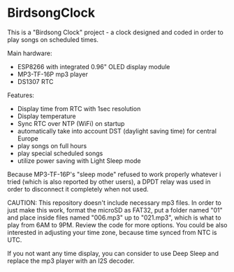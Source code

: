 # BirdsongClock

This is a "Birdsong Clock" project - a clock designed and coded in order to play songs on scheduled times.

Main hardware:
* ESP8266 with integrated 0.96" OLED display module
* MP3-TF-16P mp3 player
* DS1307 RTC

Features:
* Display time from RTC with 1sec resolution
* Display temperature 
* Sync RTC over NTP (WiFi) on startup
* automatically take into account DST (daylight saving time) for central Europe
* play songs on full hours
* play special scheduled songs
* utilize power saving with Light Sleep mode

Because MP3-TF-16P's "sleep mode" refused to work properly whatever i tried (which is also reported by other users), a DPDT relay was used in order to disconnect it completely when not used.

CAUTION: This repository doesn't include necessary mp3 files.
In order to just make this work, format the microSD as FAT32, put a folder named "01" and place inside files named "006.mp3" up to "021.mp3", which is what to play from 6AM to 9PM. 
Review the code for more options.
You could be also interested in adjusting your time zone, because time synced from NTC is UTC.

If you not want any time display, you can consider to use Deep Sleep and replace the mp3 player with an I2S decoder.
